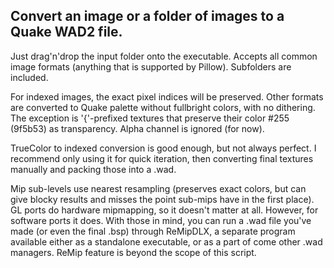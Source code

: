 ## Convert an image or a folder of images to a Quake WAD2 file.

Just drag'n'drop the input folder onto the executable. Accepts all common image formats (anything that is supported by Pillow). Subfolders are included.

For indexed images, the exact pixel indices will be preserved. Other formats are converted to Quake palette without fullbright colors, with no dithering. The exception is '{'-prefixed textures that preserve their color #255 (9f5b53) as transparency. Alpha channel is ignored (for now).

TrueColor to indexed conversion is good enough, but not always perfect. I recommend only using it for quick iteration, then converting final textures manually and packing those into a .wad.

Mip sub-levels use nearest resampling (preserves exact colors, but can give blocky results and misses the point sub-mips have in the first place). GL ports do hardware mipmapping, so it doesn't matter at all. However, for software ports it does. With those in mind, you can run a .wad file you've made (or even the final .bsp) through ReMipDLX, a separate program available either as a standalone executable, or as a part of come other .wad managers. ReMip feature is beyond the scope of this script.
